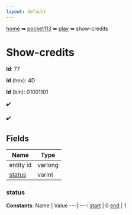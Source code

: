 ```yaml
---
layout: default
---
```


[home](/) ➡ [pocket113](/protocol/pocket113) ➡ [play](/protocol/pocket113/play) ➡ show-credits

# Show-credits

**Id**: 77

**Id** (hex): 4D

**Id** (bin): 01001101

✔️

✔️

## Fields

Name | Type
---|---
entity id | varlong
[status](#status) | varint

### status

**Constants**:
Name | Value
---|:---:
[start](status_start) | 0
[end](status_end) | 1

